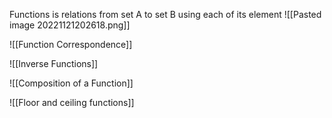 Functions is relations from set A to set B using each of its element
![[Pasted image 20221121202618.png]]


![[Function Correspondence]]

![[Inverse Functions]]


![[Composition of a Function]]

![[Floor and ceiling functions]]
